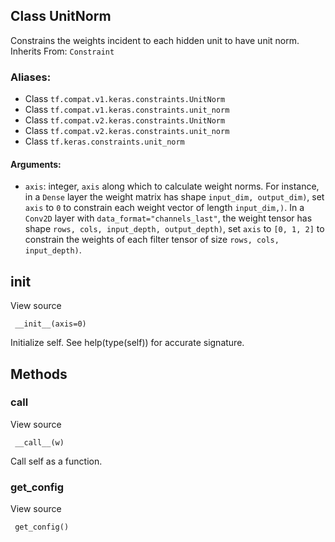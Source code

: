 ## Class UnitNorm
Constrains the weights incident to each hidden unit to have unit norm.
Inherits From: `Constraint`
### Aliases:
- Class `tf.compat.v1.keras.constraints.UnitNorm`
- Class `tf.compat.v1.keras.constraints.unit_norm`
- Class `tf.compat.v2.keras.constraints.UnitNorm`
- Class `tf.compat.v2.keras.constraints.unit_norm`
- Class `tf.keras.constraints.unit_norm`
#### Arguments:
- `axis`: integer, `axis` along which to calculate weight norms. For instance, in a `Dense` layer the weight matrix has shape `input_dim, output_dim)`, set `axis` to `0` to constrain each weight vector of length `input_dim,)`. In a `Conv2D` layer with `data_format="channels_last"`, the weight tensor has shape `rows, cols, input_depth, output_depth)`, set `axis` to `[0, 1, 2]` to constrain the weights of each filter tensor of size `rows, cols, input_depth)`.
## __init__
View source

```
 __init__(axis=0)
```
Initialize self. See help(type(self)) for accurate signature.
## Methods
### __call__
View source

```
 __call__(w)
```
Call self as a function.
### get_config
View source

```
 get_config()
```
